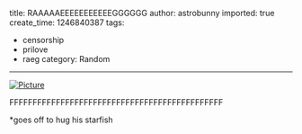 title: RAAAAAEEEEEEEEEEEGGGGGG
author: astrobunny
imported: true
create_time: 1246840387
tags:
- censorship
- prilove
- raeg
category: Random
---
 [![](wp-uploads/2009/07/wpid-nopan-500x281.jpg "Picture")](/images/wp-uploads/2009/07/wpid-nopan.jpg)  
  
FFFFFFFFFFFFFFFFFFFFFFFFFFFFFFFFFFFFFFFFFFFFFF  
  
\*goes off to hug his starfish